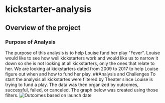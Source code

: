 # kickstarter-analysis

## Overview of the project

### Purpose of Analysis
The purpose of this analysis is to help Louise fund her play "Fever". Louise would like to see how well kickstarters work and would like us to narrow it down so she is not looking at all kickstarters, only the ones that relate to her. We are looking at kickstarters dated from 2009 to 2017 to help Louise figure out when and how to fund her play. 
##Analysis and Challenges
To start the analysis all kickstartes were filtered by Theater since Louise is trying to fund a play.  The data was then organized by outcomes, successful, failed, or canceled. The graph below was created using those filters. ![Outcomes based on launch date](https://user-images.githubusercontent.com/94948877/147178743-84b365d4-f6d8-43c2-9574-7b4e7a516c14.png)
